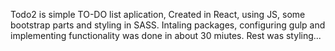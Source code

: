 Todo2 is simple TO-DO list aplication,
Created in React, using JS, some bootstrap parts and styling in SASS.
Intaling packages, configuring gulp and implementing functionality was done in about 30 miutes.
Rest was styling...
